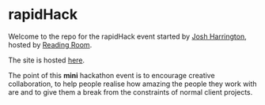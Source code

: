 # rapidHack

Welcome to the repo for the rapidHack event started by [Josh Harrington](https://twitter.com/Josh_Harrington), hosted by [Reading Room](http://www.readingroom.com/).

The site is hosted [here](http://joshharrington.github.io/rapidhack/).

The point of this **mini** hackathon event is to encourage creative collaboration, to help people realise how amazing the people they work with are and to give them a break from the constraints of normal client projects.
